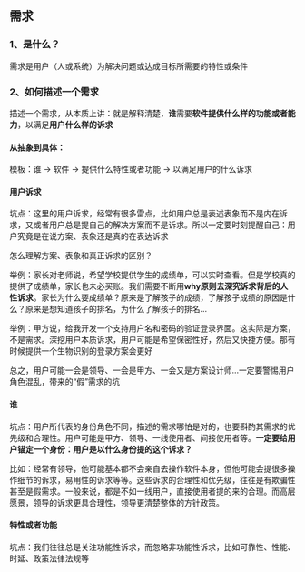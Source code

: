 ## 需求

### 1、是什么？

 需求是用户（人或系统）为解决问题或达成目标所需要的特性或条件

### 2、如何描述一个需求

描述一个需求，从本质上讲：就是解释清楚，**谁**需要**软件提供什么样的功能或者能力**，以满足**用户什么样的诉求**

#### 从抽象到具体：

模板：谁  ->  软件  -> 提供什么特性或者功能  -> 以满足用户的什么诉求

#### 用户诉求

坑点：这里的用户诉求，经常有很多雷点，比如用户总是表述表象而不是内在诉求，又或者用户总是提自己的解决方案而不是诉求。所以一定要时刻提醒自己：用户究竟是在说方案、表象还是真的在表达诉求

怎么理解方案、表象和真正诉求的区别？

举例：家长对老师说，希望学校提供学生的成绩单，可以实时查看。但是学校真的提供了成绩单，家长也未必买账。我们需要不断用**why原则去深究诉求背后的人性诉求**。家长为什么要成绩单？原来是了解孩子的成绩，了解孩子成绩的原因是什么？原来是想知道孩子的排名，为什么了解孩子的排名...

举例：甲方说，给我开发一个支持用户名和密码的验证登录界面。这实际是方案，不是需求。深挖用户本质诉求，用户可能是希望保密性好，然后又快捷方便。那有时候提供一个生物识别的登录方案会更好

总之，用户可能一会是领导、一会是甲方、一会又是方案设计师...一定要警惕用户角色混乱，带来的“假”需求的坑

#### 谁

坑点：用户所代表的身份角色不同，描述的需求哪怕是对的，也要斟酌其需求的优先级和合理性。用户可能是甲方、领导、一线使用者、间接使用者等。**一定要给用户锚定一个身份：用户是以什么身份提的这个诉求？** 

比如：经常有领导，他可能基本都不会亲自去操作软件本身，但他可能会提很多操作细节的诉求，易用性的诉求等等。这些诉求的合理性和优先级，往往是有欺骗性甚至是假需求。一般来说，都是不如一线用户，直接使用者提的来的合理。而高层愿景，领导的诉求更具合理性，领导更清楚整体的方针政策。



#### 特性或者功能

坑点：我们往往总是关注功能性诉求，而忽略非功能性诉求，比如可靠性、性能、时延、政策法律法规等
